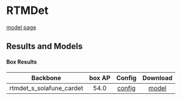 # RTMDet

[model page](https://github.com/open-mmlab/mmdetection/blob/3.x/configs/rtmdet/README.md)

## Results and Models

#### Box Results

|         Backbone         | box AP |                Config                 |                                                             Download                                                             |
| :----------------------: | :----: | :-----------------------------------: | :------------------------------------------------------------------------------------------------------------------------------: |
| rtmdet_s_solafune_cardet |  54.0  | [config](rtmdet_s_solafune_cardet.py) | [model](https://github.com/okotaku/dethub-weights/releases/download/v0.1.1solafune-cardet/rtmdet_s_solafune_cardet-c64fffc7.pth) |
